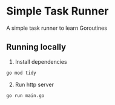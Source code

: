 # Simple Task Runner

A simple task runner to learn Goroutines

## Running locally

1. Install dependencies

```bash
go mod tidy
```

2. Run http server

```bash
go run main.go
```
